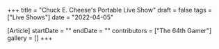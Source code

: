 +++
title = "Chuck E. Cheese's Portable Live Show"
draft = false
tags = ["Live Shows"]
date = "2022-04-05"

[Article]
startDate = ""
endDate = ""
contributors = ["The 64th Gamer"]
gallery = []
+++

